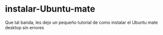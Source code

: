 # instalar-Ubuntu-mate
Que tal banda, les dejo un pequeño tutorial de como instalar el Ubuntu mate desktop sin errores
